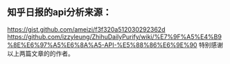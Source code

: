 
## 知乎日报的api分析来源： 
https://gist.github.com/ameizi/f3f320a512030292362d
https://github.com/izzyleung/ZhihuDailyPurify/wiki/%E7%9F%A5%E4%B9%8E%E6%97%A5%E6%8A%A5-API-%E5%88%86%E6%9E%90
特别感谢以上两篇文章的的作者。
